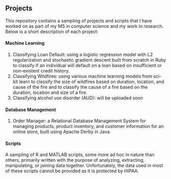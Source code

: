 ## Projects
This repository contains a sampling of projects and scripts that I have worked on as part of my MS in computer science and my work in research. Below is a short description of each project:

#### Machine Learning
  1. Classifying Loan Default: using a logistic regression model with L2 regularization and stochastic gradient descent built from scratch in Ruby to classify if an individual will default on a loan based on insufficient or non-existent credit history.
  2. Classifying Wildfires: using various machine learning models from sci-kit learn to classify the size of wildfires based on duration, location, and cause of the fire and to classify the cause of a fire based on the duration, location and size of a fire. 
  3. Classifying alcohol use disorder (AUD): will be uploaded soon

#### Database Management
  1. Order Manager: a Relational Database Management System for managing products, product inventory, and customer information for an online store, built using Apache Derby in Java.
  
#### Scripts
  A sampling of R and MATLAB scripts, some more ad hoc in nature than others, primarily written with the purpose of analyzing, extracting, manipulating, or joining data together. Unfortunately, the data used in most of these scripts cannot be provided as it is protected by HIPAA.
